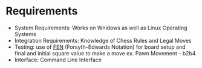 # Requirements
*  System Requirements: Works on Wnidows as well as Linux Operating Systems
*  Integration Requirements: Knowledge of Chess Rules and Legal Moves
*  Testing: use of [FEN](https://en.wikipedia.org/wiki/Forsyth%E2%80%93Edwards_Notation#:~:text=Forsyth%E2%80%93Edwards%20Notation%20%28%20FEN%29%20is%20a%20standard%20notation,system%20developed%20by%20Scottish%20newspaper%20journalist%20David%20Forsyth.) (Forsyth–Edwards Notation) for board setup and final and initial square value to make a move ex. Pawn Movement - b2b4
*  Interface: Command Line Interface




